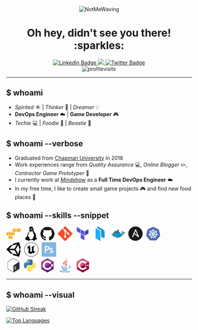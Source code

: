 <div id="header" align="center">
    <img src="https://media.giphy.com/media/3oz8xSjBmD1ZyELqW4/giphy.gif" width="250" alt="NotMeWaving"/>
    <h1>Oh hey, didn't see you there! :sparkles:</h1>
    <div id="badges">
        <a href="https://www.linkedin.com/in/maishiroma/">
            <img src="https://img.shields.io/badge/maishiroma-blue?style=for-the-badge&logo=linkedin&logoColor=white" alt="Linkedln Badge"/>
        </a>
        <a href="https://maishiro.me/">
            <img src="https://img.shields.io/website?style=for-the-badge&up_message=online&url=https%3A%2F%2Fmaishiro.me%2F"/>
        </a>
        <a href="https://twitter.com/maishiroma">
            <img src="https://img.shields.io/badge/maishiroma-blue?style=for-the-badge&logo=twitter&logoColor=white" alt="Twitter Badge"/>
        </a>
    </div>
    <img src="https://komarev.com/ghpvc/?username=maishiroma&style=plastic&color=orange" alt="profilevisits"/>
</div>

---

## $ whoami

- *Spirited* :sunny: | *Thinker* :thought_balloon: | *Dreamer* :bulb:
- **DevOps Engineer** :cloud: | **Game Developer** :video_game:
- *Techie* :computer: | *Foodie* :ramen: | *Beastie* :metal:

## $ whoami --verbose

- Graduated from [Chapman University](https://chapman.edu) in 2018
- Work experiences range from *Quality Assurance* :computer:, *Online Blogger* :pencil2:, *Contractor Game Prototyper* :space_invader:
- I currently work at [Mindshow](https://www.mindshow.com/) as a **Full Time DevOps Engineer** :cloud:
- In my free time, I like to create small game projects :video_game: and find new food places :ramen:

## $ whoami --skills --snippet

<div id="devops">
    <img src="https://github.com/devicons/devicon/blob/master/icons/amazonwebservices/amazonwebservices-original.svg" alt="aws" width="40" height="40"/>&nbsp;
    <img src="https://github.com/devicons/devicon/blob/master/icons/linux/linux-plain.svg" alt="linux" width="40" height="40"/>
    <img src="https://github.com/devicons/devicon/blob/master/icons/github/github-original.svg"alt="github" width="40" height="40"/>&nbsp;
    <img src="https://github.com/devicons/devicon/blob/master/icons/git/git-original.svg" alt="git" width="40" height="40"/>&nbsp;
    <img src="https://github.com/devicons/devicon/blob/master/icons/terraform/terraform-original.svg" alt="terraform" width="40" height="40"/>&nbsp;
    <img src="https://github.com/devicons/devicon/blob/master/icons/packer/packer-original.svg" alt="packer" width="40" height="40"/>&nbsp;
    <img src="https://github.com/devicons/devicon/blob/master/icons/docker/docker-original.svg" alt="docker" width="40" height="40"/>&nbsp;
    <img src="https://github.com/devicons/devicon/blob/master/icons/ansible/ansible-original.svg" alt="ansible" width="40" height="40"/>&nbsp;
    <img src="https://github.com/devicons/devicon/blob/master/icons/kubernetes/kubernetes-plain.svg" alt="k8s" width="40" height="40"/>
</div>

<div id="gamedev">
    <img src="https://github.com/devicons/devicon/blob/master/icons/unity/unity-original.svg" alt="unity" width="40" height="40"/>&nbsp;
    <img src="https://github.com/devicons/devicon/blob/master/icons/unrealengine/unrealengine-original.svg" alt="ue4" width="40" height="40"/>&nbsp;
    <img src="https://github.com/devicons/devicon/blob/master/icons/photoshop/photoshop-plain.svg" alt="photoshop" width="40" height="40"/>
</div>

<div id="languages">
    <img src="https://github.com/devicons/devicon/blob/master/icons/bash/bash-original.svg" alt="bash" width="40" height="40"/>
    <img src="https://github.com/devicons/devicon/blob/master/icons/python/python-original.svg" alt="python" width="40" height="40"/>&nbsp;
    <img src="https://github.com/devicons/devicon/blob/master/icons/csharp/csharp-original.svg" alt="csharp" width="40" height="40"/>&nbsp;
    <img src="https://github.com/devicons/devicon/blob/master/icons/java/java-original.svg" alt="java" width="40" height="40"/>&nbsp;
    <img src="https://github.com/devicons/devicon/blob/master/icons/cplusplus/cplusplus-original.svg" alt="cplusplus" width="40" height="40"/>
</div>

---

## $ whoami --visual

[![GitHub Streak](https://github-readme-streak-stats.herokuapp.com?user=maishiroma&theme=tokyonight&date_format=M%20j%5B%2C%20Y%5D)](https://git.io/streak-stats)

[![Top Languages](https://github-readme-stats.vercel.app/api/top-langs/?username=maishiroma&theme=tokyonight&show_icons=true&layout=compact)](https://github.com/anuraghazra/github-readme-stats)
